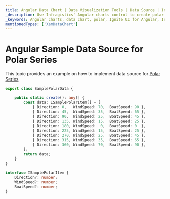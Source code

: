 ```yaml
---
title: Angular Data Chart | Data Visualization Tools | Data Source | Infragistics
_description: Use Infragistics' Angular charts control to create polar charts such as polar area, polar line, polar scatter and more. Learn about our Ignite UI for Angular graph types!
_keywords: Angular charts, data chart, polar, Ignite UI for Angular, Infragistics, data source
mentionedTypes: ['XamDataChart']
---
```


# Angular Sample Data Source for Polar Series

This topic provides an example on how to implement data source for [Polar Series](data-chart-type-polar-series.md)

```ts
export class SamplePolarData {

    public static create(): any[] {
        const data: ISamplePolarItem[] = [
            { Direction: 0,   WindSpeed: 70,  BoatSpeed: 90 },
            { Direction: 45,  WindSpeed: 35,  BoatSpeed: 65 },
            { Direction: 90,  WindSpeed: 25,  BoatSpeed: 45 },
            { Direction: 135, WindSpeed: 15,  BoatSpeed: 25 },
            { Direction: 180, WindSpeed:  0,  BoatSpeed: 0  },
            { Direction: 225, WindSpeed: 15,  BoatSpeed: 25 },
            { Direction: 270, WindSpeed: 25,  BoatSpeed: 45 },
            { Direction: 315, WindSpeed: 35,  BoatSpeed: 65 },
            { Direction: 360, WindSpeed: 70,  BoatSpeed: 90 },
        ];
        return data;
    }
}

interface ISamplePolarItem {
    Direction?: number;
    WindSpeed?: number;
    BoatSpeed?: number;
}
```
